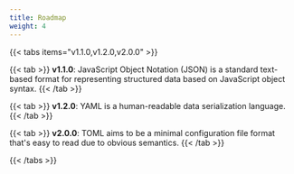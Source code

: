 ```yaml
---
title: Roadmap
weight: 4
---
```


{{< tabs items="v1.1.0,v1.2.0,v2.0.0" >}}

{{< tab >}}
**v1.1.0**: 
JavaScript Object Notation (JSON) is a standard text-based format for representing structured data based on JavaScript object syntax.
{{< /tab >}}

{{< tab >}}
**v1.2.0**: 
YAML is a human-readable data serialization language.
{{< /tab >}}

{{< tab >}}
**v2.0.0**: 
TOML aims to be a minimal configuration file format that's easy to read due to obvious semantics.
{{< /tab >}}

{{< /tabs >}}